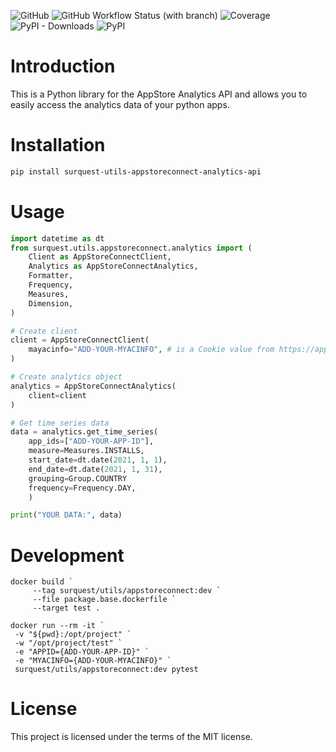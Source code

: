 ![GitHub](https://img.shields.io/github/license/surquest/python-appstore-analytics-api?style=flat-square)
![GitHub Workflow Status (with branch)](https://img.shields.io/github/actions/workflow/status/surquest/python-appstore-analytics-api/test.yml?branch=main&style=flat-square)
![Coverage](https://img.shields.io/endpoint?url=https://gist.githubusercontent.com/surquest/6e25c317000917840152a5e702e71963/raw/python-appstore-analytics-api.json&style=flat-square)
![PyPI - Downloads](https://img.shields.io/pypi/dm/surquest-GCP-logger?style=flat-square)
![PyPI](https://img.shields.io/pypi/v/surquest-GCP-logger)

# Introduction

This is a Python library for the AppStore Analytics API and allows you to easily access the analytics data of your python apps.

# Installation

```bash
pip install surquest-utils-appstoreconnect-analytics-api
```

# Usage

```python
import datetime as dt
from surquest.utils.appstoreconnect.analytics import (
    Client as AppStoreConnectClient,
    Analytics as AppStoreConnectAnalytics,
    Formatter,
    Frequency,
    Measures,
    Dimension,
)

# Create client
client = AppStoreConnectClient(
    mayacinfo="ADD-YOUR-MYACINFO", # is a Cookie value from https://appstoreconnect.apple.com/
)

# Create analytics object
analytics = AppStoreConnectAnalytics(
    client=client
)

# Get time series data
data = analytics.get_time_series(
    app_ids=["ADD-YOUR-APP-ID"],
    measure=Measures.INSTALLS,
    start_date=dt.date(2021, 1, 1),
    end_date=dt.date(2021, 1, 31),
    grouping=Group.COUNTRY
    frequency=Frequency.DAY,
    )

print("YOUR DATA:", data)
```

# Development

```
docker build `
     --tag surquest/utils/appstoreconnect:dev `
     --file package.base.dockerfile `
     --target test .

docker run --rm -it `
 -v "${pwd}:/opt/project" `
 -w "/opt/project/test" `
 -e "APPID={ADD-YOUR-APP-ID}" `
 -e "MYACINFO={ADD-YOUR-MYACINFO}" `
 surquest/utils/appstoreconnect:dev pytest
```

# License

This project is licensed under the terms of the MIT license.